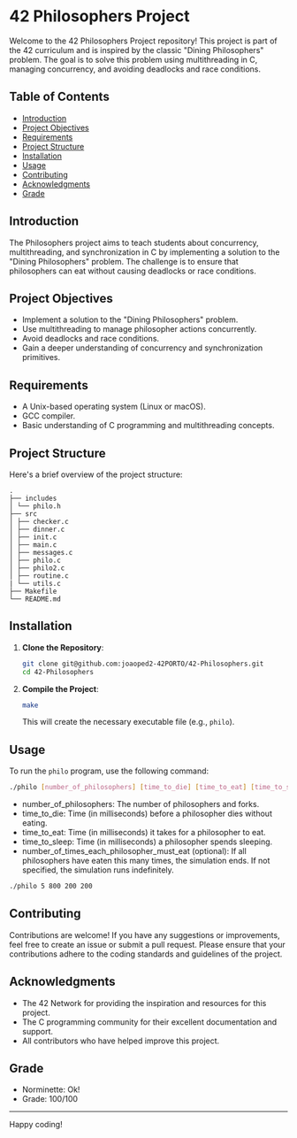 # 42 Philosophers Project

Welcome to the 42 Philosophers Project repository! This project is part of the 42 curriculum and is inspired by the classic "Dining Philosophers" problem. The goal is to solve this problem using multithreading in C, managing concurrency, and avoiding deadlocks and race conditions.

## Table of Contents
- [Introduction](#introduction)
- [Project Objectives](#project-objectives)
- [Requirements](#requirements)
- [Project Structure](#project-structure)
- [Installation](#installation)
- [Usage](#usage)
- [Contributing](#contributing)
- [Acknowledgments](#acknowledgments)
- [Grade](#grade)

## Introduction

The Philosophers project aims to teach students about concurrency, multithreading, and synchronization in C by implementing a solution to the "Dining Philosophers" problem. The challenge is to ensure that philosophers can eat without causing deadlocks or race conditions.

## Project Objectives

- Implement a solution to the "Dining Philosophers" problem.
- Use multithreading to manage philosopher actions concurrently.
- Avoid deadlocks and race conditions.
- Gain a deeper understanding of concurrency and synchronization primitives.

## Requirements

- A Unix-based operating system (Linux or macOS).
- GCC compiler.
- Basic understanding of C programming and multithreading concepts.

## Project Structure

Here's a brief overview of the project structure:

```
.
├── includes
│ └── philo.h
├── src
│ ├── checker.c
│ ├── dinner.c
│ ├── init.c
│ ├── main.c
│ ├── messages.c
│ ├── philo.c
│ ├── philo2.c
│ ├── routine.c
| └── utils.c
├── Makefile
└── README.md
```


## Installation

1. **Clone the Repository**:
    ```bash
    git clone git@github.com:joaoped2-42PORTO/42-Philosophers.git
    cd 42-Philosophers
    ```

2. **Compile the Project**:
    ```bash
    make
    ```

    This will create the necessary executable file (e.g., `philo`).

## Usage

To run the `philo` program, use the following command:

```bash
./philo [number_of_philosophers] [time_to_die] [time_to_eat] [time_to_sleep] [number_of_times_each_philosopher_must_eat]
```

- number_of_philosophers: The number of philosophers and forks.
- time_to_die: Time (in milliseconds) before a philosopher dies without eating.
- time_to_eat: Time (in milliseconds) it takes for a philosopher to eat.
- time_to_sleep: Time (in milliseconds) a philosopher spends sleeping.
- number_of_times_each_philosopher_must_eat (optional): If all philosophers have eaten this many times, the simulation ends. If not specified, the simulation runs indefinitely.

```bash
./philo 5 800 200 200
```

## Contributing
Contributions are welcome! If you have any suggestions or improvements, feel free to create an issue or submit a pull request. Please ensure that your contributions adhere to the coding standards and guidelines of the project.

## Acknowledgments
- The 42 Network for providing the inspiration and resources for this project.
- The C programming community for their excellent documentation and support.
- All contributors who have helped improve this project.

## Grade

- Norminette: Ok!
- Grade: 100/100

---

Happy coding!
